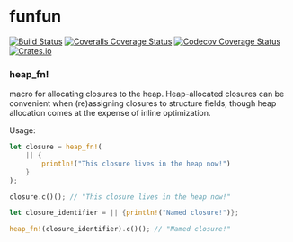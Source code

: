 # funfun

[![Build Status](https://travis-ci.org/DominicBurkart/funfun.svg?branch=master)](https://travis-ci.org/DominicBurkart/funfun)
[![Coveralls Coverage Status](https://coveralls.io/repos/github/DominicBurkart/kid/badge.svg)](https://coveralls.io/github/DominicBurkart/funfun)
[![Codecov Coverage Status](https://codecov.io/gh/DominicBurkart/funfun/branch/master/graphs/badge.svg)](https://codecov.io/gh/DominicBurkart/funfun)
[![Crates.io](https://img.shields.io/crates/v/funfun.svg)](https://crates.io/crates/funfun)

### heap_fn!
macro for allocating closures to the heap. Heap-allocated closures can
be convenient when (re)assigning closures to structure fields, though
heap allocation comes at the expense of inline optimization.

 Usage:
```rust
let closure = heap_fn!(
    || {
        println!("This closure lives in the heap now!")
    }
);

closure.c()(); // "This closure lives in the heap now!"

let closure_identifier = || {println!("Named closure!")};

heap_fn!(closure_identifier).c()(); // "Named closure!"

```